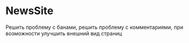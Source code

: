 # NewsSite
Решить проблему с банами,
решить проблему с комментариями,
при возможности улучшить внешний вид страниц
